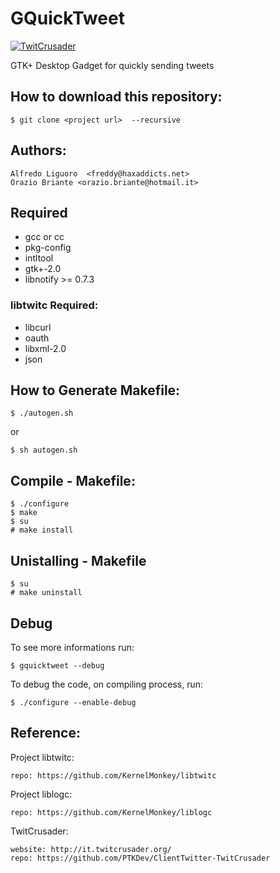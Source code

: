# GQuickTweet

[![TwitCrusader](https://raw.github.com/KernelMonkey/GQuickTweet/master/share/image/gqt_logo.png)]()


GTK+ Desktop Gadget for quickly sending tweets

## How to download this repository:

	$ git clone <project url>  --recursive

## Authors:
	Alfredo Liguoro  <freddy@haxaddicts.net>
	Orazio Briante <orazio.briante@hotmail.it>

## Required

*    gcc or cc
*    pkg-config
*    intltool
*    gtk+-2.0
*    libnotify >= 0.7.3

### libtwitc Required:

*   libcurl
*   oauth
*   libxml-2.0
*   json


## How to Generate Makefile:

	$ ./autogen.sh
  or

	$ sh autogen.sh


## Compile - Makefile:
    
	$ ./configure
	$ make
	$ su
   	# make install


## Unistalling - Makefile

	$ su
	# make uninstall


## Debug

To see more informations run:

	$ gquicktweet --debug

To debug the code, on compiling process, run:

	$ ./configure --enable-debug


## Reference:

Project libtwitc:

	repo: https://github.com/KernelMonkey/libtwitc

Project liblogc:

	repo: https://github.com/KernelMonkey/liblogc

TwitCrusader:

	website: http://it.twitcrusader.org/
	repo: https://github.com/PTKDev/ClientTwitter-TwitCrusader  
